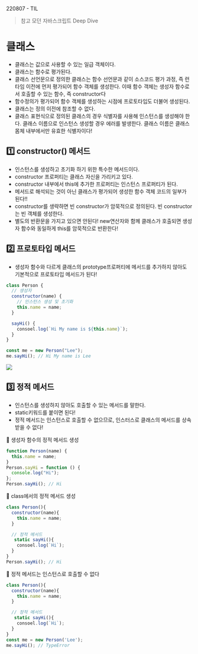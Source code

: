 220807 - TIL

> 참고 모던 자바스크립트 Deep Dive

# 클래스

- 클래스는 값으로 사용할 수 있는 일급 객체이다.
- 클래스는 함수로 평가된다.
- 클래스 선언문으로 정의한 클래스는 함수 선언문과 같이 소스코드 평가 과정, 즉 런타임 이전에 먼저 평가되어 함수 객체를 생성한다. 이때 함수 객체는 생성자 함수로서 호출할 수 있는 함수, 즉 constructor다
- 함수정의가 평가되어 함수 객체를 생성하는 시점에 프로토타입도 더불어 생성된다.
- 클래스는 정의 이전에 참조할 수 없다.
- 클래스 표현식으로 정의된 클래스의 경우 식별자를 사용해 인스턴스를 생성해야 한다. 클래스 이름으로 인스턴스 생성할 경우 에러를 발생한다. 클래스 이름은 클래스 몸체 내부에서만 유효한 식별자이다!

## 1️⃣ constructor() 메서드

- 인스턴스를 생성하고 초기화 하기 위한 특수한 메서드이다.
- constructor 프로퍼티는 클래스 자신을 가리키고 있다.
- constructor 내부에서 this에 추가한 프로퍼티는 인스턴스 프로퍼티가 된다.
- 메서드로 해석되는 것이 아닌 클래스가 평가되어 생성한 함수 객체 코드의 일부가 된다!!
- constructor를 생략하면 빈 constructor가 암묵적으로 정의된다. 빈 constructor는 빈 객체를 생성한다.
- 별도의 반환문을 가지고 있으면 안된다! new연산자와 함께 클래스가 호출되면 생성자 함수와 동일하게 this를 암묵적으로 반환한다!

## 2️⃣ 프로토타입 메서드

- 생성자 함수와 다르게 클래스의 prototype프로퍼티에 메서드를 추가하지 않아도 기본적으로 프로토타입 메서드가 된다!

```js
class Person {
  // 생성자
  constructor(name) {
    // 인스턴스 생성 및 초기화
    this.name = name;
  }

  sayHi() {
    consoel.log(`Hi My name is ${this.name}`);
  }
}

const me = new Person("Lee");
me.sayHi(); // Hi My name is Lee
```

![](https://velog.velcdn.com/images/zooyaho/post/4075612d-08ca-4a07-b152-e23887fa9c7a/image.jpg)

## 3️⃣ 정적 메서드

- 인스턴스를 생성하지 않아도 호출할 수 있는 메서드를 말한다.
- static키워드를 붙이면 된다!
- 정적 메서드는 인스턴스로 호출할 수 없으므로, 인스터스로 클래스의 메서드를 상속 받을 수 없다!

👾 생성자 함수의 정적 메서드 생성

```js
function Person(name) {
  this.name = name;
}
Person.sayHi = function () {
  console.log("Hi");
};
Person.sayHi(); // Hi
```

👾 class에서의 정적 메서드 생성

```js
class Person(){
  constructor(name){
    this.name = name;
  }

  // 정적 메서드
   static sayHi(){
    consoel.log(`Hi`);
  }
}
Person.sayHi(); // Hi
```

👾 정적 메서드는 인스턴스로 호출할 수 없다

```js
class Person(){
  constructor(name){
    this.name = name;
  }

  // 정적 메서드
   static sayHi(){
    consoel.log(`Hi`);
  }
}
const me = new Person('Lee');
me.sayHi(); // TypeError
```
